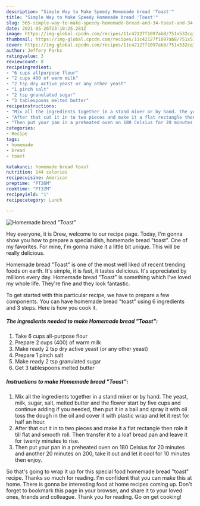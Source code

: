 ```yaml
---
description: "Simple Way to Make Speedy Homemade bread 'Toast'"
title: "Simple Way to Make Speedy Homemade bread 'Toast'"
slug: 565-simple-way-to-make-speedy-homemade-bread-and-34-toast-and-34
date: 2021-05-26T23:10:25.281Z
image: https://img-global.cpcdn.com/recipes/11c42127f1097ab8/751x532cq70/homemade-bread-toast-recipe-main-photo.jpg
thumbnail: https://img-global.cpcdn.com/recipes/11c42127f1097ab8/751x532cq70/homemade-bread-toast-recipe-main-photo.jpg
cover: https://img-global.cpcdn.com/recipes/11c42127f1097ab8/751x532cq70/homemade-bread-toast-recipe-main-photo.jpg
author: Jeffery Parks
ratingvalue: 3
reviewcount: 8
recipeingredient:
- "6 cups allpurpose flour"
- "2 cups 400 of warm milk"
- "2 tsp dry active yeast or any other yeast"
- "1 pinch salt"
- "2 tsp granulated sugar"
- "3 tablespoons melted butter"
recipeinstructions:
- "Mix all the ingredients together in a stand mixer or by hand. The yeast, milk, sugar, salt, melted butter and the flower start by five cups and continue adding if you needed, then put it in a ball and spray it with oil toss the dough in the oil and cover it with plastic wrap and let it rest for half an hour."
- "After that cut it in to two pieces and make it a flat rectangle then role it till flat and smooth roll. Then transfer it to a loaf bread pan and leave it for twenty minutes to rise."
- "Then put your pan in a preheated oven on 180 Celsius for 20 minutes and another 20 minutes on 200, take it out and let it cool for 10 minutes then enjoy."
categories:
- Recipe
tags:
- homemade
- bread
- toast

katakunci: homemade bread toast 
nutrition: 144 calories
recipecuisine: American
preptime: "PT26M"
cooktime: "PT32M"
recipeyield: "1"
recipecategory: Lunch

---
```



![Homemade bread &#34;Toast&#34;](https://img-global.cpcdn.com/recipes/11c42127f1097ab8/751x532cq70/homemade-bread-toast-recipe-main-photo.jpg)

Hey everyone, it is Drew, welcome to our recipe page. Today, I'm gonna show you how to prepare a special dish, homemade bread &#34;toast&#34;. One of my favorites. For mine, I'm gonna make it a little bit unique. This will be really delicious.



Homemade bread &#34;Toast&#34; is one of the most well liked of recent trending foods on earth. It's simple, it is fast, it tastes delicious. It's appreciated by millions every day. Homemade bread &#34;Toast&#34; is something which I've loved my whole life. They're fine and they look fantastic.


To get started with this particular recipe, we have to prepare a few components. You can have homemade bread &#34;toast&#34; using 6 ingredients and 3 steps. Here is how you cook it.

<!--inarticleads1-->

##### The ingredients needed to make Homemade bread &#34;Toast&#34;:

1. Take 6 cups all-purpose flour
1. Prepare 2 cups (400) of warm milk
1. Make ready 2 tsp dry active yeast (or any other yeast)
1. Prepare 1 pinch salt
1. Make ready 2 tsp granulated sugar
1. Get 3 tablespoons melted butter




<!--inarticleads2-->

##### Instructions to make Homemade bread &#34;Toast&#34;:

1. Mix all the ingredients together in a stand mixer or by hand. The yeast, milk, sugar, salt, melted butter and the flower start by five cups and continue adding if you needed, then put it in a ball and spray it with oil toss the dough in the oil and cover it with plastic wrap and let it rest for half an hour.
1. After that cut it in to two pieces and make it a flat rectangle then role it till flat and smooth roll. Then transfer it to a loaf bread pan and leave it for twenty minutes to rise.
1. Then put your pan in a preheated oven on 180 Celsius for 20 minutes and another 20 minutes on 200, take it out and let it cool for 10 minutes then enjoy.




So that's going to wrap it up for this special food homemade bread &#34;toast&#34; recipe. Thanks so much for reading. I'm confident that you can make this at home. There is gonna be interesting food at home recipes coming up. Don't forget to bookmark this page in your browser, and share it to your loved ones, friends and colleague. Thank you for reading. Go on get cooking!
